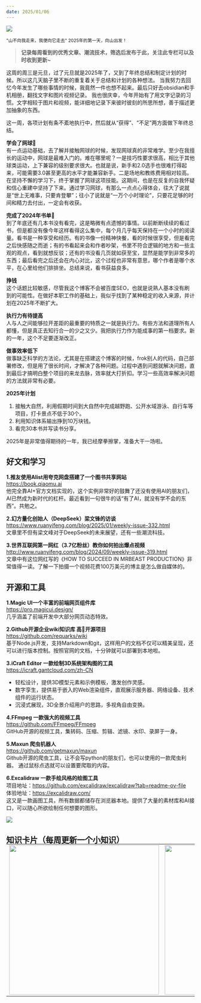 ```yaml
---
date: 2025/01/06
---
```

<img src="https://weekly-liulei.oss-cn-beijing.aliyuncs.com/images/20250104154615532.jpeg"/>  

<small>"山不向我走来，我便向它走去" 2025年的第一天，向山出发！</small>  

> **记录每周看到的优秀文章、潮流技术，筛选后发布于此，关注此专栏可以及时收到更新~**  

这周的周三是元旦，过了元旦就是2025年了，又到了年终总结和制定计划的时候。所以这几天脑子里不断的重复着关于总结和计划的各种想法。
当我努力去回忆今年发生了哪些事情的时候，我竟然一件也想不起来。最后只好去obsidian和手机相册，翻找文字和图片视频记录。
我也很庆幸，今年开始有了用文字记录的习惯。文字相较于图片和视频，能详细地记录下来彼时彼刻的所思所想，善于描述更加抽象的东西。

这一周，各项计划有条不紊地执行中，然后就从“获得”、“不足”两方面做下年终总结。  

**学会了网球🎾**  
有一点运动基础，去了解并接触网球的时候，发现网球真的非常难学。至少在我擅长的运动中，网球是最难入门的。难在哪里呢？一是技巧性要求很高，相比于其他球类运动，上下兼容的级别要求很大。也就是说，新手和2.0选手也很难打得起来，可能需要3.0甚至更高的水平才能兼容新手。二是场地和教练费用相对较高。在坚持不懈的学习下，终于掌握了网球这项技能。这期间，也是在反复的自我怀疑和信心重建中坚持了下来。通过学习网球，有那么一点点心得体会，往大了说就是“世上无难事，只要肯登攀”；往小了说就是“一万个小时理论”，只要花足够的时间和精力去付出，一定会有收获。

**完成了2024年书单📖**  
到了年底还有几本书没有看完，这是略微有点遗憾的事情。以前断断续续的看过书，但是都没有像今年这样看得这么集中，每个月几乎每天保持在一个小时的阅读量。看书是一种享受和经历。有的书像一份精神快餐，看的时候很享受，但是看完之后快感随之而逝；有的书看起来会和作者吵架，书里不符合逻辑的地方和一些主观的观点，看到就想反驳；还有的书没看几页就如获至宝，显然是能学到非常多的东西；最后看完之后还会在内心对比，这个过程也非常有意思，哪个作者是哪个水平，在心里给他们排排坐。总结来说，看书获益良多。

**挣钱**  
这个话题比较敏感，尽管我这个博客不会被百度SEO，也就是说熟人基本没有刷到的可能性。在做好本职工作的基础上，我似乎找到了某种稳定的收入来源，并计划在2025年不断扩大。  

**执行力有待提高**  
人与人之间能够拉开差距的最重要的特质之一就是执行力。有些方法和道理所有人都懂，但是真正去知行合一的少之又少。我把执行力作为能成事的第一档要求。新的一年，这个不足要逐渐改正。

**做事效率低下**  
做事缺乏科学的方法论，尤其是在搭建这个博客的时候，frok别人的代码，自己部署修改，但是用了很长时间，才解决了各种问题。过程中遇到问题就解决问题，直到最后才搞明白整个项目的来龙去脉，效率就大打折扣。学习一些高效率解决问题的方法就非常有必要。

**2025年计划**
1. 接触大自然，利用假期时间到大自然中完成越野跑、公开水域游泳、自行车等项目，打卡景点不低于30个。
2. 利用知识体系输出挣到10万块钱。
3. 看完30本书并写读书分享。

2025年是非常值得期待的一年，我已经摩拳擦掌，准备大干一场啦。

## 好文和学习

**1.推友使用Alist用夸克网盘搭建了一个图书共享网站**  
<https://book.qiaomu.ai>  
他完全靠AI+官方文档实现的，这个实例非常好的鼓舞了还没有使用AI的朋友们，AI已然成为新时代的杠杆。最近看到一句很牛的话“有了AI，就没有学不会的东西”。共勉之。

**2.幻方量化创始人（DeepSeek）梁文锋的访谈**   
<https://www.ruanyifeng.com/blog/2025/01/weekly-issue-332.html>  
文章里不但有梁文峰对于DeepSeek的未来展望，还有一些潮流科技。  

**3.世界互联网第一网红（3.7亿粉丝）教你如何拍出爆点视频**  
<http://www.ruanyifeng.com/blog/2024/09/weekly-issue-319.html>  
文章中有这位网红写的《HOW TO SUCCEED IN MRBEAST PRODUCTION》非常值得一读。了解一下拍摄一个视频花费100万美元的博主是怎么做自媒体的。  

  
## 开源和工具

**1.Magic UI一个丰富的前端网页组件库**  
<https://pro.magicui.design/>  
几乎涵盖了前端开发中大部分网页动态特效。

**2.Github开源企业wiki知识库 高🌟开源项目**  
<https://github.com/requarks/wiki>  
基于Node.js开发，支持Markdown和git，这样用户的文档不仅可以精美呈现，还可以进行版本控制。按照官网的文档，十分钟就可以部署到本地啦。

**3.iCraft Editor 一款绘制3D系统架构图的工具**  
<https://icraft.gantcloud.com/zh-CN>  

- 轻松设计，提供3D模型元素和示例模板，激发创作灵感。
- 数字孪生，提供易于嵌入的Web渲染组件，直观展示服务器、网络设备、技术组件的运行状态。
- 沉浸式展现，3D全景介绍用户的思路，多视角自由变换。

**4.FFmpeg 一款强大的视频工具**  
<https://github.com/FFmpeg/FFmpeg>  
GitHub开源的视频工具，集转码、压缩、剪辑、滤镜、水印、录屏于一身。

**5.Maxun 爬虫机器人**  
<https://github.com/getmaxun/maxun>  
Github开源的爬虫工具，让不会写python的朋友们，也可以使用的一款爬虫利器。
通过鼠标点选就可以设置要爬取的内容。

**6.Excalidraw 一款手绘风格的绘图工具**  
项目地址：<https://github.com/excalidraw/excalidraw?tab=readme-ov-file>  
体验地址：<https://excalidraw.com/>  
这又是一款画图工具，所有数据都储存在浏览器本地。提供了大量的素材库和AI接口，可以随心所欲绘制任何想要的图形。

<img src="https://weekly-liulei.oss-cn-beijing.aliyuncs.com/images/20250103135347941.png"/>



## 知识卡片（每周更新一个小知识）

<table style="margin-top:-20px; border: 0;" >
    <tr>
        <td>
          <img src="https://weekly-liulei.oss-cn-beijing.aliyuncs.com/images/20250105002924748.jpeg" width="400"/>
        </td>
        <td>
            <img src="https://weekly-liulei.oss-cn-beijing.aliyuncs.com/images/20250105003005965.jpeg" width="400" />
        </td>
        <td>
            <img src="https://weekly-liulei.oss-cn-beijing.aliyuncs.com/images/20250105003031731.jpeg" width="400"/>
        </td>
    </tr>
</table>